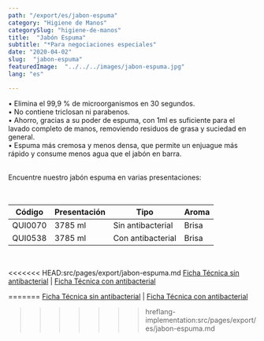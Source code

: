 ```yaml
---
path: "/export/es/jabon-espuma"
category: "Higiene de Manos"
categorySlug: "higiene-de-manos"
title:  "Jabón Espuma"
subtitle: "*Para negociaciones especiales"
date: "2020-04-02"
slug:  "jabon-espuma"
featuredImage:  "../../../images/jabon-espuma.jpg"
lang: "es"

---
```

• Elimina el 99,9 % de microorganismos en 30 segundos.<br/>
• No contiene triclosan ni parabenos.<br/>
• Ahorro, gracias a su poder de espuma, con 1ml es suficiente para el lavado completo de manos, removiendo residuos de grasa y suciedad en general.<br/>
• Espuma más cremosa y menos densa, que permite un enjuague más rápido y consume menos agua que el jabón en barra. <br/><br/>

Encuentre nuestro jabón espuma en varias presentaciones:

<br>
<table class="min-w-full md:min-w-0 divide-y-0 divide-gray-200">
          <thead class=" bg-white">
            <tr>
              <th scope="col" class="px-2 py-2 text-center text-xs font-medium text-white bg-primary-default tracking-wider">
                Código
              </th>
              <th scope="col" class="px-2 py-2 text-center text-xs font-medium text-white bg-primary-lighter  tracking-wider">
                Presentación
              </th>
              <th scope="col" class="px-2 py-2 text-center text-xs font-medium text-white bg-primary-default  tracking-wider">
                Tipo
              </th>
              <th scope="col" class="px-2 py-2 text-center text-xs font-medium text-white bg-primary-default  tracking-wider">
                Aroma
              </th>
            </tr>
          </thead>
          <tbody>
            <tr class="bg-gray-100">
              <td class="px-2 py-2 whitespace-nowrap text-xs  text-gray-700 text-center">
              QUI0070
              </td>
              <td class="px-2 py-2 whitespace-nowrap text-xs  text-gray-700 text-center">
              3785 ml
              </td>
              <td class="px-2 py-2 whitespace-nowrap text-xs  text-gray-700 text-center">
              Sin antibacterial
              </td>
              <td class="px-2 py-2 whitespace-nowrap text-xs  text-gray-700 text-center">
              Brisa
              </td>
            </tr>
            <tr class="bg-gray-300">
              <td class="px-2 py-2 whitespace-nowrap text-xs  text-gray-700 text-center">
              QUI0538
              </td>
              <td class="px-2 py-2 whitespace-nowrap text-xs  text-gray-700 text-center">
              3785 ml
              </td>
              <td class="px-2 py-2 whitespace-nowrap text-xs  text-gray-700 text-center">
              Con antibacterial
              </td>
              <td class="px-2 py-2 whitespace-nowrap text-xs text-gray-700 text-center">
              Brisa
              </td>
            </tr>
          </tbody>
        </table>
        <br>

<<<<<<< HEAD:src/pages/export/jabon-espuma.md
 <a href="../../../files/FT-exportacion-jabon-espuma.pdf" target="_blank" rel="noopener">Ficha Técnica sin antibacterial</a> |
 <a href="../../../files/FT-exportacion-jabon-espuma-antibacterial.pdf" target="_blank" rel="noopener">Ficha Técnica con antibacterial</a>

=======
 <a href="../../../files/FT-jabon-espuma-sin-antibacterial-exportacion.pdf" target="_blank" rel="noopener">Ficha Técnica sin antibacterial</a> |
 <a href="../../../files/FT-jabon-espuma-con-antibacterial-exportacion.pdf" target="_blank" rel="noopener">Ficha Técnica con antibacterial</a>
>>>>>>> hreflang-implementation:src/pages/export/es/jabon-espuma.md
